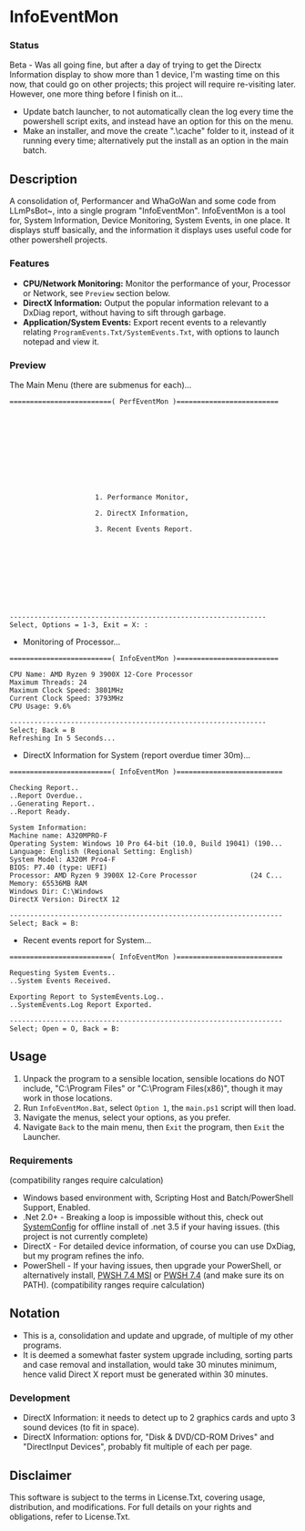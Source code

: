 # InfoEventMon

### Status
Beta - Was all going fine, but after a day of trying to get the Directx Information display to show more than 1 device, I'm wasting time on this now, that could go on other projects; this project will require re-visiting later. However, one more thing before I finish on it...
- Update batch launcher, to not automatically clean the log every time the powershell script exits, and instead have an option for this on the menu.
- Make an installer, and move the create ".\cache" folder to it, instead of it running every time; alternatively put the install as an option in the main batch.

## Description
A consolidation of, Performancer and WhaGoWan and some code from LLmPsBot~, into a single program "InfoEventMon". InfoEventMon is a tool for, System Information, Device Monitoring, System Events, in one place. It displays stuff basically, and the information it displays uses useful code for other powershell projects.

### Features
- **CPU/Network Monitoring:** Monitor the performance of your, Processor or Network, see `Preview` section below.
- **DirectX Information:** Output the popular information relevant to a DxDiag report, without having to sift through garbage.
- **Application/System Events:** Export recent events to a relevantly relating `ProgramEvents.Txt/SystemEvents.Txt`, with options to launch notepad and view it.  

### Preview
The Main Menu (there are submenus for each)...
```
=========================( PerfEventMon )=========================











                     1. Performance Monitor,

                     2. DirectX Information,

                     3. Recent Events Report.










---------------------------------------------------------------
Select, Options = 1-3, Exit = X: :

```
- Monitoring of Processor...
```
=========================( InfoEventMon )=========================

CPU Name: AMD Ryzen 9 3900X 12-Core Processor
Maximum Threads: 24
Maximum Clock Speed: 3801MHz
Current Clock Speed: 3793MHz
CPU Usage: 9.6%

---------------------------------------------------------------
Select; Back = B
Refreshing In 5 Seconds...

```
- DirectX Information for System (report overdue timer 30m)...
```
=========================( InfoEventMon )==========================

Checking Report..
..Report Overdue..
..Generating Report..
..Report Ready.

System Information:
Machine name: A320MPRO-F
Operating System: Windows 10 Pro 64-bit (10.0, Build 19041) (190...
Language: English (Regional Setting: English)
System Model: A320M Pro4-F
BIOS: P7.40 (type: UEFI)
Processor: AMD Ryzen 9 3900X 12-Core Processor             (24 C...
Memory: 65536MB RAM
Windows Dir: C:\Windows
DirectX Version: DirectX 12

-------------------------------------------------------------------
Select; Back = B:

```
- Recent events report for System...
```
=========================( InfoEventMon )==========================

Requesting System Events..
..System Events Received.

Exporting Report to SystemEvents.Log..
..SystemEvents.Log Report Exported.

-------------------------------------------------------------------
Select; Open = O, Back = B:

```

## Usage
1. Unpack the program to a sensible location, sensible locations do NOT include, "C:\Program Files" or "C:\Program Files(x86)", though it may work in those locations.
2. Run `InfoEventMon.Bat`, select `Option 1`, the `main.ps1` script will then load.
3. Navigate the menus, select your options, as you prefer. 
4. Navigate `Back` to the main menu, then `Exit` the program, then `Exit` the Launcher.

### Requirements
(compatibility ranges require calculation)
- Windows based environment with, Scripting Host and Batch/PowerShell Support, Enabled.
- .Net 2.0+ - Breaking a loop is impossible without this, check out [SystemConfig](https://github.com/wiseman-timelord/SystemConfig) for offline install of .net 3.5 if your having issues. (this project is not currently complete)
- DirectX - For detailed device information, of course you can use DxDiag, but my program refines the info.
- PowerShell - If your having issues, then upgrade your PowerShell, or alternatively install, [PWSH 7.4 MSI](https://github.com/PowerShell/PowerShell/releases/download/v7.4.0/PowerShell-7.4.0-win-x64.msi) or [PWSH 7.4](https://github.com/PowerShell/PowerShell/releases/tag/v7.4.0) (and make sure its on PATH). (compatibility ranges require calculation) 

## Notation
- This is a, consolidation and update and upgrade, of multiple of my other programs.
- It is deemed a somewhat faster system upgrade including, sorting parts and case removal and installation, would take 30 minutes minimum, hence valid Direct X report must be generated within 30 minutes.  

### Development
- DirectX Information: it needs to detect up to 2 graphics cards and upto 3 sound devices (to fit in space). 
- DirectX Information: options for, "Disk & DVD/CD-ROM Drives" and "DirectInput Devices", probably fit multiple of each per page.

## Disclaimer
This software is subject to the terms in License.Txt, covering usage, distribution, and modifications. For full details on your rights and obligations, refer to License.Txt.
